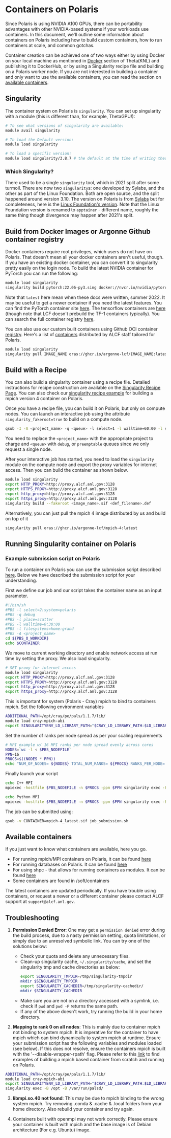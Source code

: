# Containers on Polaris

Since Polaris is using NVIDIA A100 GPUs, there can be portability advantages with other NVIDIA-based systems if your workloads use containers.  In this document, we'll outline some information about containers on Polaris including how to build custom containers, how to run containers at scale, and common gotchas. 

Container creation can be achieved one of two ways either by using Docker on your local machine as mentioned in [Docker](../../../theta/data-science-workflows/containers/containers.md#docker) section of Theta(KNL) and publishing it to DockerHub, or by using a Singularity recipe file and building on a Polaris worker node. If you are not interested in building a container and only want to use the available containers, you can read the section on [available containers](#available-containers).

## Singularity

The container system on Polaris is `singularity`.  You can set up singularity with a module (this is different than, for example, ThetaGPU!):

```bash
# To see what versions of singularity are available:
module avail singularity

# To load the Default version:
module load singularity

# To load a specific version:
module load singularity/3.8.7 # the default at the time of writing these docs.

```

### Which Singularity?

There used to be a single `singularity` tool, which in 2021 split after some turmoil.  There are now two `singularity`s: one developed by Sylabs, and the other as part of the Linux Foundation.  Both are open source, and the split happened around version 3.10.  The version on Polaris is from [Sylabs](https://sylabs.io/docs/) but for completeness, here is the [Linux Foundation's version](https://github.com/apptainer/apptainer).  Note that the Linux Foundation version is renamed to `apptainer` - different name, roughly the same thing though divergence may happen after 2021's split.


## Build from Docker Images or Argonne Github container registry

Docker containers require root privileges, which users do not have on Polaris.  That doesn't mean all your docker containers aren't useful, though.  If you have an existing docker container, you can convert it to singularity pretty easily on the login node. To build the latest NVIDIA container for PyTorch you can run the following:

```bash
module load singularity
singularity build pytorch:22.06-py3.sing docker://nvcr.io/nvidia/pytorch:22.06-py3
```

Note that `latest` here mean when these docs were written, summer 2022.  It may be useful to get a newer container if you need the latest features.  You can find the PyTorch container site [here](https://catalog.ngc.nvidia.com/orgs/nvidia/containers/pytorch).  The tensorflow containers are [here](https://catalog.ngc.nvidia.com/orgs/nvidia/containers/tensorflow) (though note that LCF doesn't prebuild the TF-1 containers typically).  You can search the full container registry [here](https://catalog.ngc.nvidia.com/containers).

You can also use our custom built containers using Github OCI container [registry](https://docs.github.com/en/packages/working-with-a-github-packages-registry/working-with-the-container-registry). Here's a list of [containers](https://github.com/orgs/argonne-lcf/packages) distributed by ALCF staff tailored for Polaris.

```bash
module load singularity
singularity pull IMAGE_NAME oras://ghcr.io/argonne-lcf/IMAGE_NAME:latest
```

## Build with a Recipe

You can also build a singularity container using a recipe file. Detailed instructions for recipe construction are available on the [Singularity Recipe Page](https://sylabs.io/guides/2.6/user-guide/container_recipes.html). You can also check our [singularity recipe example](https://github.com/argonne-lcf/container-registry/blob/main/containers/mpi/Polaris/mpich.def) for building a mpich version 4 container on Polaris.

Once you have a recipe file, you can build it on Polaris, but only on compute nodes. You can launch an interactive job using the attribute `singularity_fakeroot=true` to build on a compute node. 

```bash
qsub -I -A <project_name> -q <queue> -l select=1 -l walltime=60:00 -l singularity_fakeroot=true -l filesystems=home:eagle:grand
```

You need to replace the `<project_name>` with the appropriate project to charge and `<queue>` with `debug`, or `preemptable` queues since we only request a single node. 

After your interactive job has started, you need to load the `singularity` module on the compute node and export the proxy variables for internet access. Then you can build the container as shown below.

```bash
module load singularity
export HTTP_PROXY=http://proxy.alcf.anl.gov:3128
export HTTPS_PROXY=http://proxy.alcf.anl.gov:3128
export http_proxy=http://proxy.alcf.anl.gov:3128
export https_proxy=http://proxy.alcf.anl.gov:3128
singularity build --fakeroot <image_name>.sif <def_filename>.def 
```

Alternatively, you can just pull the mpich 4 image distributed by us and build on top of it

```bash
singularity pull oras://ghcr.io/argonne-lcf/mpich-4:latest
```


## Running Singularity container on Polaris

### Example submission script on Polaris

To run a container on Polaris you can use the submission script described [here](https://github.com/argonne-lcf/container-registry/blob/main/containers/mpi/Polaris/job_submission.sh). Below we have described the submission script for your understanding.

First we define our job and our script takes the container name as an input parameter.

```bash
#!/bin/sh
#PBS -l select=2:system=polaris
#PBS -q debug
#PBS -l place=scatter
#PBS -l walltime=0:30:00
#PBS -l filesystems=home:grand
#PBS -A <project_name>
cd ${PBS_O_WORKDIR}
echo $CONTAINER
```

We move to current working directory and enable network access at run time by setting the proxy. We also load singularity.

```bash
# SET proxy for internet access
module load singularity
export HTTP_PROXY=http://proxy.alcf.anl.gov:3128
export HTTPS_PROXY=http://proxy.alcf.anl.gov:3128
export http_proxy=http://proxy.alcf.anl.gov:3128
export https_proxy=http://proxy.alcf.anl.gov:3128
```

This is important for system (Polaris - Cray) mpich to bind to containers mpich. Set the following environment variables

```bash
ADDITIONAL_PATH=/opt/cray/pe/pals/1.1.7/lib/
module load cray-mpich-abi
export SINGULARITYENV_LD_LIBRARY_PATH="$CRAY_LD_LIBRARY_PATH:$LD_LIBRARY_PATH:$ADDITIONAL_PATH"
```

Set the number of ranks per node spread as per your scaling requirements

```bash
# MPI example w/ 16 MPI ranks per node spread evenly across cores
NODES=`wc -l < $PBS_NODEFILE`
PPN=16
PROCS=$((NODES * PPN))
echo "NUM_OF_NODES= ${NODES} TOTAL_NUM_RANKS= ${PROCS} RANKS_PER_NODE= ${PPN}"
```

Finally launch your script

```bash
echo C++ MPI
mpiexec -hostfile $PBS_NODEFILE -n $PROCS -ppn $PPN singularity exec -B /opt -B /var/run/palsd/ $CONTAINER /usr/source/mpi_hello_world

echo Python MPI
mpiexec -hostfile $PBS_NODEFILE -n $PROCS -ppn $PPN singularity exec -B /opt -B /var/run/palsd/ $CONTAINER python3 /usr/source/mpi_hello_world.py
```

The job can be submitted using:

```bash
qsub -v CONTAINER=mpich-4_latest.sif job_submission.sh
```

## Available containers

If you just want to know what containers are available, here you go. 

* For running mpich/MPI containers on Polaris, it can be found [here](https://github.com/argonne-lcf/container-registry/tree/main/containers/mpi/Polaris)
* For running databases on Polaris. It can be found [here](https://github.com/argonne-lcf/container-registry/tree/main/containers/databases)
* For using shpc - that allows for running containers as modules. It can be found [here](https://github.com/argonne-lcf/container-registry/tree/main/containers/shpc)
* Some containers are found in /soft/containers

The latest containers are updated periodically. If you have trouble using containers, or request a newer or a different container please contact ALCF support at `support@alcf.anl.gov`.
 

## Troubleshooting

1. **Permission Denied Error**: One may get a `permission denied` error during the build process, due to a nasty permission setting, quota limitations, or simply due to an unresolved symbolic link. You can try one of the solutions below:
	- Check your quota and delete any unnecessary files. 
	- Clean-up singularity cache, `~/.singularity/cache`, and set the singularity tmp and cache directories as below:
		```bash
 		export SINGULARITY_TMPDIR=/tmp/singularity-tmpdir
 		mkdir $SINGULARITY_TMPDIR
 		export SINGULARITY_CACHEDIR=/tmp/singularity-cachedir/
 		mkdir $SINGULARITY_CACHEDIR
		``` 
	- Make sure you are not on a directory accessed with a symlink, i.e. check if `pwd` and `pwd -P` returns the same path.
	- If any of the above doesn't work, try running the build in your home directory.

2. **Mapping to rank 0 on all nodes**: This is mainly due to container mpich not binding to system mpich. It is imperative for the container to have mpich which can bind dynamically to system mpich at runtime. Ensure your submission script has the following variables and modules loaded (see below). If this does not resolve, ensure the containers mpich is built with the '--disable-wrapper-rpath' flag. Please refer to this [link](https://github.com/argonne-lcf/container-registry/blob/main/containers/mpi/Polaris) to find examples of building a mpich based container from scratch and running on Polaris.

 ```bash
 ADDITIONAL_PATH=/opt/cray/pe/pals/1.1.7/lib/
 module load cray-mpich-abi
 export SINGULARITYENV_LD_LIBRARY_PATH="$CRAY_LD_LIBRARY_PATH:$LD_LIBRARY_PATH:$ADDITIONAL_PATH"
 singularity exec -B /opt -B /var/run/palsd/
 ```

3. **libmpi.so.40 not found**: This may be due to mpich binding to the wrong system mpich. Try removing .conda & .cache & .local folders from your home directory. Also rebuild your container and try again.

4. Containers built with openmpi may not work correctly. Please ensure your container is built with mpich and the base image is of Debian architecture (For e.g. Ubuntu) image.
